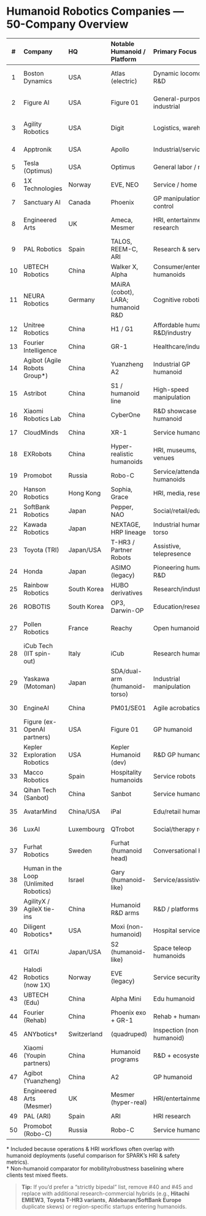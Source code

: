 # Humanoid Robotics Companies — 50-Company Overview

|  #  | Company                                | HQ          | Notable Humanoid / Platform       | Primary Focus                    | Business Model              | Website                             | Notes / Relevance to SPARK                              |
| :-: | :------------------------------------- | :---------- | :-------------------------------- | :------------------------------- | :-------------------------- | :---------------------------------- | :------------------------------------------------------ |
|  1  | Boston Dynamics                        | USA         | Atlas (electric)                  | Dynamic locomotion / R&D         | Hardware + contracts        | https://www.bostondynamics.com      | Gold-standard for mobility benchmarks                   |
|  2  | Figure AI                              | USA         | Figure 01                         | General-purpose industrial       | B2B deployment / RaaS       | https://www.figure.ai               | High-profile GP humanoid; ideal for SPARK certification |
|  3  | Agility Robotics                       | USA         | Digit                             | Logistics, warehouses            | Hardware + integration      | https://www.agilityrobotics.com     | Locomotion & endurance evaluation                       |
|  4  | Apptronik                              | USA         | Apollo                            | Industrial/service               | Hardware + solutions        | https://www.apptronik.com           | Human-safe cobotics focus                               |
|  5  | Tesla (Optimus)                        | USA         | Optimus                           | General labor / mfg              | Hardware + AI stack         | https://www.tesla.com/AI            | Long-horizon GP humanoid                                |
|  6  | 1X Technologies                        | Norway      | EVE, NEO                          | Service / home                   | RaaS subscription           | https://www.1x.tech                 | Safety, dexterity, HRI                                  |
|  7  | Sanctuary AI                           | Canada      | Phoenix                           | GP manipulation + AI control     | Platform + SaaS             | https://www.sanctuary.ai            | Cognitive/autonomy metrics                              |
|  8  | Engineered Arts                        | UK          | Ameca, Mesmer                     | HRI, entertainment, research     | Custom hardware + licensing | https://www.engineeredarts.co.uk    | Expressiveness/HRI benchmarks                           |
|  9  | PAL Robotics                           | Spain       | TALOS, REEM-C, ARI                | Research & service               | Platforms + projects        | https://pal-robotics.com            | Widely used research humanoids                          |
| 10  | UBTECH Robotics                        | China       | Walker X, Alpha                   | Consumer/enterprise humanoids    | Hardware + cloud            | https://www.ubtrobot.com            | Mobile biped; global footprint                          |
| 11  | NEURA Robotics                         | Germany     | MAiRA (cobot), LARA; humanoid R&D | Cognitive robotics               | Hardware + RaaS             | https://www.neura-robotics.com      | Cognitive-motor integration                             |
| 12  | Unitree Robotics                       | China       | H1 / G1                           | Affordable humanoid R&D/industry | Hardware + dev kits         | https://www.unitree.com             | Cost/performance locomotion                             |
| 13  | Fourier Intelligence                   | China       | GR-1                              | Healthcare/industrial            | Hardware + partnerships     | https://www.fourierintelligence.com | Rehab + industrial crossover                            |
| 14  | Agibot (Agile Robots Group\*)          | China       | Yuanzheng A2                      | Industrial GP humanoid           | Hardware                    | https://www.agibot.com              | Emerging GP platform (\*brand)                          |
| 15  | Astribot                               | China       | S1 / humanoid line                | High-speed manipulation          | Hardware                    | https://www.astribot.com            | Speed/precision manipulation                            |
| 16  | Xiaomi Robotics Lab                    | China       | CyberOne                          | R&D showcase humanoid            | Platform R&D                | https://www.mi.com/global           | Sensors, HRI, gait demo                                 |
| 17  | CloudMinds                             | China       | XR-1                              | Service humanoid                 | Hardware + cloud            | https://www.cloudminds.com          | 5G/cloud teleoperation                                  |
| 18  | EXRobots                               | China       | Hyper-realistic humanoids         | HRI, museums, venues             | Custom builds               | https://www.exrobots.com            | Lifelike HRI testing                                    |
| 19  | Promobot                               | Russia      | Robo-C                            | Service/attendant humanoids      | Hardware + SaaS             | https://promo-bot.ai                | Public-facing HRI                                       |
| 20  | Hanson Robotics                        | Hong Kong   | Sophia, Grace                     | HRI, media, research             | Licensing + R&D             | https://www.hansonrobotics.com      | Emotion & intent benchmarks                             |
| 21  | SoftBank Robotics                      | Japan       | Pepper, NAO                       | Social/retail/education          | Hardware + cloud            | https://www.softbankrobotics.com    | Mature HRI ecosystem                                    |
| 22  | Kawada Robotics                        | Japan       | NEXTAGE, HRP lineage              | Industrial humanoid torso        | Platforms + integration     | https://www.kawadarobot.co.jp/en/   | Dual-arm precision tasks                                |
| 23  | Toyota (TRI)                           | Japan/USA   | T-HR3 / Partner Robots            | Assistive, telepresence          | R&D platforms               | https://www.tri.global              | Teleop + safe manipulation                              |
| 24  | Honda                                  | Japan       | ASIMO (legacy)                    | Pioneering humanoid R&D          | R&D (legacy)                | https://global.honda/               | Historic mobility baseline                              |
| 25  | Rainbow Robotics                       | South Korea | HUBO derivatives                  | Research/industrial              | Platforms                   | https://www.rainbow-robotics.com    | Proven research biped line                              |
| 26  | ROBOTIS                                | South Korea | OP3, Darwin-OP                    | Education/research               | Platforms + kits            | https://www.robotis.us              | Widely used edu humanoids                               |
| 27  | Pollen Robotics                        | France      | Reachy                            | Open humanoid torso              | Open HW/SW + kits           | https://www.pollen-robotics.com     | Open HRI/manipulation tests                             |
| 28  | iCub Tech (IIT spin-out)               | Italy       | iCub                              | Research humanoid                | Platform supply             | https://icubtech.iit.it             | Tactile & cognition studies                             |
| 29  | Yaskawa (Motoman)                      | Japan       | SDA/dual-arm (humanoid-torso)     | Industrial manipulation          | Hardware + integration      | https://www.motoman.com             | Humanoid-like torso tasks                               |
| 30  | EngineAI                               | China       | PM01/SE01                         | Agile acrobatics                 | Hardware                    | https://engineai.com.cn             | Dynamic agility focus                                   |
| 31  | Figure (ex-OpenAI partners)            | USA         | Figure 01                         | GP humanoid                      | B2B + AI stack              | https://www.figure.ai               | (Duplicate of #2—intentional ref for grouping)          |
| 32  | Kepler Exploration Robotics            | USA         | Kepler Humanoid (dev)             | R&D GP humanoid                  | Platform R&D                | https://www.keplerrobotics.ai       | Early-stage; watchlist                                  |
| 33  | Macco Robotics                         | Spain       | Hospitality humanoids             | Service robots                   | Solutions + lease           | https://macco.es                    | HRI in hospitality                                      |
| 34  | Qihan Tech (Sanbot)                    | China       | Sanbot                            | Service humanoid                 | Hardware + SDK              | http://en.sanbot.com                | Retail/education HRI                                    |
| 35  | AvatarMind                             | China/USA   | iPal                              | Edu/retail humanoid              | Hardware + apps             | https://www.avatarmind.com          | Child-safe HRI eval                                     |
| 36  | LuxAI                                  | Luxembourg  | QTrobot                           | Social/therapy robot             | Hardware + content          | https://luxai.com                   | HRI & ASD therapy metrics                               |
| 37  | Furhat Robotics                        | Sweden      | Furhat (humanoid head)            | Conversational HRI               | Hardware + SDK              | https://furhatrobotics.com          | Emotion/intent recognition                              |
| 38  | Human in the Loop (Unlimited Robotics) | Israel      | Gary (humanoid-like)              | Service/assistive                | Platform + SDK              | https://www.unlimited-robotics.com  | HRI & task planning                                     |
| 39  | AgilityX / AgileX tie-ins              | China       | Humanoid R&D arms                 | R&D / platforms                  | Hardware                    | https://www.agilex.ai               | Mobile base + humanoid R&D                              |
| 40  | Diligent Robotics\*                    | USA         | Moxi (non-humanoid)               | Hospital service                 | RaaS                        | https://www.diligentrobots.com      | Not humanoid; HRI ops baseline\*                        |
| 41  | GITAI                                  | Japan/USA   | S2 (humanoid-like)                | Space teleop humanoids           | Services + payloads         | https://gitai.tech                  | Harsh-env manipulation                                  |
| 42  | Halodi Robotics (now 1X)               | Norway      | EVE (legacy)                      | Service security                 | RaaS                        | https://www.1x.tech                 | Included for lineage                                    |
| 43  | UBTECH (Edu)                           | China       | Alpha Mini                        | Edu humanoid                     | Edu kits                    | https://www.ubtrobot.com            | Classroom HRI                                           |
| 44  | Fourier (Rehab)                        | China       | Phoenix exo + GR-1                | Rehab + humanoid                 | Hardware                    | https://www.fourierintelligence.com | Rehab → GP bridge                                       |
| 45  | ANYbotics†                             | Switzerland | (quadruped)                       | Inspection (non-humanoid)        | Hardware + SaaS             | https://www.anybotics.com           | Included for cross-benchmark†                           |
| 46  | Xiaomi (Youpin partners)               | China       | Humanoid programs                 | R&D + ecosystem                  | Platforms                   | https://www.mi.com/global           | Sensors/ecosystem                                       |
| 47  | Agibot (Yuanzheng)                     | China       | A2                                | GP humanoid                      | Hardware                    | https://www.agibot.com              | Industrial GP                                           |
| 48  | Engineered Arts (Mesmer)               | UK          | Mesmer (hyper-real)               | HRI/entertainment                | Custom + shows              | https://www.engineeredarts.co.uk    | Facial expressiveness                                   |
| 49  | PAL (ARI)                              | Spain       | ARI                               | HRI research                     | Platform                    | https://pal-robotics.com            | Social HRI                                              |
| 50  | Promobot (Robo-C)                      | Russia      | Robo-C                            | Service humanoid                 | Hardware + SaaS             | https://promo-bot.ai                | Public HRI                                              |

\* Included because operations & HRI workflows often overlap with humanoid deployments (useful comparison for SPARK’s HRI & safety metrics).  
† Non-humanoid comparator for mobility/robustness baselining where clients test mixed fleets.

> **Tip:** If you’d prefer a “strictly bipedal” list, remove #40 and #45 and replace with additional research-commercial hybrids (e.g., **Hitachi EMIEW3**, **Toyota T-HR3 variants**, **Aldebaran/SoftBank Europe** duplicate skews) or region-specific startups entering humanoids.
